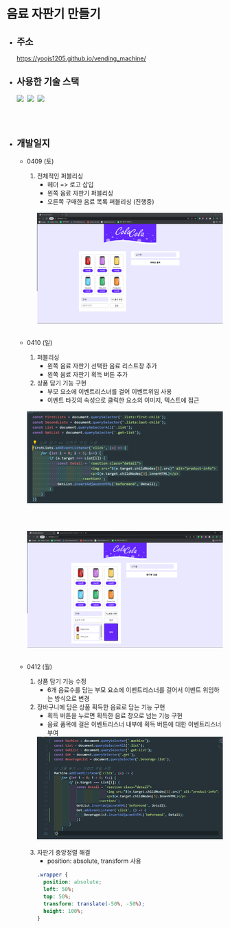 # 음료 자판기 만들기

- ## 주소

  https://yoojs1205.github.io/vending_machine/

- ## 사용한 기술 스택

  <img src="https://img.shields.io/badge/HTML5-E34F26?style=flat-square&logo=HTML5&logoColor=white"/></a>&nbsp;
  <img src="https://img.shields.io/badge/CSS3-1572B6?style=flat-square&logo=CSS3&logoColor=white"/></a>&nbsp;
  <img src="https://img.shields.io/badge/JavaScript-F7DF1E?style=flat-square&logo=JavaScript&logoColor=white"/></a>&nbsp;

  <br><br>

- ## 개발일지

  - 0409 (토)

    1. 전체적인 퍼블리싱
       - 헤더 => 로고 삽입
       - 왼쪽 음료 자판기 퍼블리싱
       - 오른쪽 구매한 음료 목록 퍼블리싱 (진행중)
       <br><br>
       <div align="center">
         <img src="images/진행상황/0409.png" width="600">
       </div><br>

  - 0410 (일)

    1. 퍼블리싱
       - 왼쪽 음료 자판기 선택한 음료 리스트창 추가
       - 왼쪽 음료 자판기 획득 버튼 추가
    2. 상품 담기 기능 구현
       - 부모 요소에 이벤트리스너를 걸어 이벤트위임 사용
       - 이벤트 타깃의 속성으로 클릭한 요소의 이미지, 텍스트에 접근

    <br>
    <div align="center">
      <img src="images/진행상황/0410코드.png" width="600">
    </div>

    <br><br>
    <div align="center">
      <img src="images/진행상황/0410.png" width="600">
    </div><br>

  - 0412 (월)

    1. 상품 담기 기능 수정
       - 6개 음료수를 담는 부모 요소에 이벤트리스너를 걸어서 이벤트 위임하는 방식으로 변경
    2. 장바구니에 담은 상품 획득한 음료로 담는 기능 구현
       - 획득 버튼을 누르면 획득한 음료 창으로 넘는 기능 구현
       - 음료 품목에 걸은 이벤트리스너 내부에 획득 버튼에 대한 이벤트리스너 부여
       <div align="center">
       <img src="images/진행상황/0412.png" width="600">
       </div><br>
    3. 자판기 중앙정렬 해결
       - position: absolute, transform 사용
       ```css
       .wrapper {
         position: absolute;
         left: 50%;
         top: 50%;
         transform: translate(-50%, -50%);
         height: 100%;
       }
       ```
